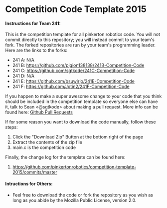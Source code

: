 # Competition Code Template 2015

#### Instructions for Team 241:

This is the competition template for all pinkerton robotics code. You will not commit directly to this repository; you will instead commit to your team's fork. The forked repositories are run by your team's programming leader. Here are the links to the forks:

- 241 A: N/A
- 241 B: https://github.com/pigion138138/241B-Competition-Code
- 241 C: https://github.com/sgtkode/241C-Competition-Code
- 241 D: N/A
- 241 E: https://github.com/bsuwirjo/241E-Competition-Code
- 241 F: https://github.com/Jotin2/241F-Competition-Code

If you happen to make a super awesome change to your code that you think should be included in the competition template so everyone else can have it, talk to Sean <@sgtkode> about making a pull request. More info can be found here: [Github Pull Requests](https://help.github.com/articles/using-pull-requests/)

If for some reason you want to download the code manually, follow these steps:
  1. Click the "Download Zip" Button at the bottom right of the page
  2. Extract the contents of the zip file
  3. main.c is the competition code

Finally, the change log for the template can be found here:
  1. https://github.com/pinkertonrobotics/competition-template-2015/commits/master


#### Intructions for Others:
  * Feel free to download the code or fork the repository as you wish as long as you abide by the Mozilla Public License, version 2.0.
